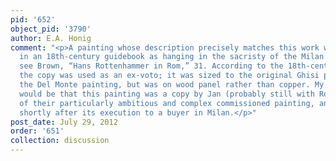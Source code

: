 ```yaml
---
pid: '652'
object_pid: '3790'
author: E.A. Honig
comment: "<p>A painting whose description precisely matches this work was reported
  in an 18th-century guidebook as hanging in the sacristy of the Milan Cathedral:
  see Brown, “Hans Rottenhammer in Rom,” 31. According to the 18th-century guidebook
  the copy was used as an ex-voto; it was sized to the original Ghisi print, like
  the Del Monte painting, but was on wood panel rather than copper. My hypothesis
  would be that this painting was a copy by Jan (probably still with Rottenhammer)
  of their particularly ambitious and complex commissioned painting, and was  sold
  shortly after its execution to a buyer in Milan.</p>"
post_date: July 29, 2012
order: '651'
collection: discussion
---
```

